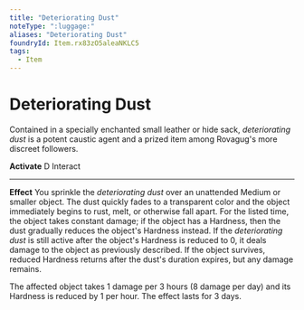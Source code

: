 ```yaml
---
title: "Deteriorating Dust"
noteType: ":luggage:"
aliases: "Deteriorating Dust"
foundryId: Item.rx83zO5aleaNKLC5
tags:
  - Item
---
```


# Deteriorating Dust

Contained in a specially enchanted small leather or hide sack, _deteriorating dust_ is a potent caustic agent and a prized item among Rovagug's more discreet followers.

**Activate** D Interact

* * *

**Effect** You sprinkle the _deteriorating dust_ over an unattended Medium or smaller object. The dust quickly fades to a transparent color and the object immediately begins to rust, melt, or otherwise fall apart. For the listed time, the object takes constant damage; if the object has a Hardness, then the dust gradually reduces the object's Hardness instead. If the _deteriorating dust_ is still active after the object's Hardness is reduced to 0, it deals damage to the object as previously described. If the object survives, reduced Hardness returns after the dust's duration expires, but any damage remains.

The affected object takes 1 damage per 3 hours (8 damage per day) and its Hardness is reduced by 1 per hour. The effect lasts for 3 days.

